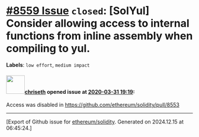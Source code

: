 # [\#8559 Issue](https://github.com/ethereum/solidity/issues/8559) `closed`: [SolYul] Consider allowing access to internal functions from inline assembly when compiling to yul.
**Labels**: `low effort`, `medium impact`


#### <img src="https://avatars.githubusercontent.com/u/9073706?v=4" width="50">[chriseth](https://github.com/chriseth) opened issue at [2020-03-31 19:19](https://github.com/ethereum/solidity/issues/8559):

Access was disabled in https://github.com/ethereum/solidity/pull/8553




-------------------------------------------------------------------------------



[Export of Github issue for [ethereum/solidity](https://github.com/ethereum/solidity). Generated on 2024.12.15 at 06:45:24.]
